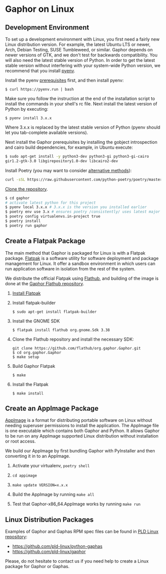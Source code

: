 # Gaphor on Linux

## Development Environment

To set up a development environment with Linux, you first need a fairly new
Linux distribution version. For example, the latest Ubuntu LTS or newer, Arch,
Debian Testing, SUSE Tumbleweed, or similar. Gaphor depends on newer versions of
GTK, and we don't test for backwards compatibility. You will also need the
latest stable version of Python. In order to get the latest stable version without
interfering with your system-wide Python version, we recommend that you install
[pyenv](https://github.com/pyenv/pyenv).

Install the pyenv [prerequisites](https://github.com/pyenv/pyenv/wiki/Common-build-problems)
first, and then install pyenv:

    $ curl https://pyenv.run | bash

Make sure you follow the instruction at the end of the installation
script to install the commands in your shell's rc file. Next install
the latest version of Python by executing:

    $ pyenv install 3.x.x

Where 3.x.x is replaced by the latest stable version of Python (pyenv should let you tab-complete available versions).

Next install the Gaphor prerequisites by installing the gobject
introspection and cairo build dependencies, for example, in Ubuntu
execute:

```bash
$ sudo apt-get install -y python3-dev python3-gi python3-gi-cairo
gir1.2-gtk-3.0 libgirepository1.0-dev libcairo2-dev
```

Install Poetry (you may want to consider [alternative methods](https://python-poetry.org/docs/#alternative-installation-methods-not-recommended)):
```bash
curl -sSL https://raw.githubusercontent.com/python-poetry/poetry/master/install-poetry.py | python -
```

[Clone the
repository](https://help.github.com/en/github/creating-cloning-and-archiving-repositories/cloning-a-repository).

```bash
$ cd gaphor
# activate latest python for this project
$ pyenv local 3.x.x # 3.x.x is the version you installed earlier
$ poetry env use 3.x # ensures poetry /consistently/ uses latest major release
$ poetry config virtualenvs.in-project true
$ poetry install
$ poetry run gaphor
```

## Create a Flatpak Package

The main method that Gaphor is packaged for Linux is with a Flatpak package.
[Flatpak](https://flatpak.org) is a software utility for software deployment
and package management for Linux. It offer a sandbox environment in which
users can run application software in isolation from the rest of the system.

We distribute the official Flatpak using [Flathub](https://flathub.org), and
building of the image is done at the [Gaphor Flathub
repository](https://github.com/flathub/org.gaphor.Gaphor).

1. [Install Flatpak](https://flatpak.org/setup)

1. Install flatpak-builder

       $ sudo apt-get install flatpak-builder

1. Install the GNOME SDK

       $ flatpak install flathub org.gnome.Sdk 3.38

1. Clone the Flathub repository and install the necessary SDK:

       git clone https://github.com/flathub/org.gaphor.Gaphor.git
       $ cd org.gaphor.Gaphor
       $ make setup

1. Build Gaphor Flatpak

       $ make

1. Install the Flatpak

       $ make install

## Create an AppImage Package

[AppImage](https://appimage.org/) is a format for distributing portable software
on Linux without needing superuser permissions to install the application. The
AppImage file is one executable which contains both Gaphor and Python. It allows
Gaphor to be run on any AppImage supported Linux distribution without
installation or root access.

We build our AppImage by first bundling Gaphor with PyInstaller and then
converting it in to an AppImage.

1. Activate your virtualenv, `poetry shell`

1. `cd appimage`

1. `make update VERSION=x.x.x`

1. Build the AppImage by running `make all`

1. Test that Gaphor-x86_64.AppImage works by running `make run`

## Linux Distribution Packages

Examples of Gaphor and Gaphas RPM spec files can be found in [PLD
Linux](https://www.pld-linux.org/)
[repository](https://github.com/pld-linux/):

- https://github.com/pld-linux/python-gaphas
- https://github.com/pld-linux/gaphor

Please, do not hesitate to contact us if you need help to create a Linux
package for Gaphor or Gaphas.

